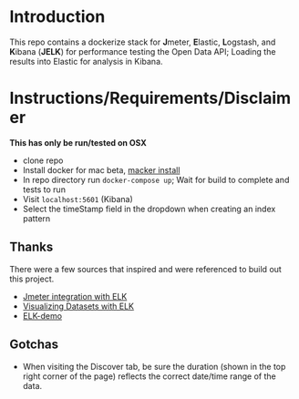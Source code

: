 # Introduction 
This repo contains a dockerize stack for **J**meter, **E**lastic, **L**ogstash, and **K**ibana (**JELK**) for performance testing the Open Data API; Loading the results into Elastic for analysis in Kibana.


# Instructions/Requirements/Disclaimer
**This has only be run/tested on OSX**
- clone repo
- Install docker for mac beta, [macker install](https://docs.docker.com/docker-for-mac/)
- In repo directory run `docker-compose up`;  Wait for build to complete and tests to run
- Visit `localhost:5601` (Kibana)
- Select the timeStamp field in the dropdown when creating an index pattern

## Thanks
There were a few sources that inspired and were referenced to build out this project.
- [Jmeter integration with ELK](http://ecmarchitect.com/archives/2014/09/09/3932) 
- [Visualizing Datasets with ELK](http://blog.webkid.io/visualize-datasets-with-elk/)
- [ELK-demo](https://github.com/joppa27/ELK-demo)

## Gotchas
 - When visiting the Discover tab, be sure the duration (shown in the top right corner of the page) reflects the correct date/time range of the data.

